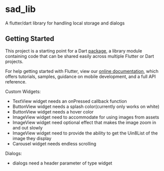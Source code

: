 # sad_lib

A flutter/dart library for handling local storage and dialogs

## Getting Started

This project is a starting point for a Dart
[package](https://flutter.dev/developing-packages/),
a library module containing code that can be shared easily across
multiple Flutter or Dart projects.

For help getting started with Flutter, view our 
[online documentation](https://flutter.dev/docs), which offers tutorials, 
samples, guidance on mobile development, and a full API reference.



Custom Widgets:
- TextView widget needs an onPressed callback function
- ButtonView widget needs a splash color(currently only works on white)
- ButtonView widget needs a hover color
- ImageView widget need to accommodate for using images from assets
- ImageView widget need optional effect that makes the image zoom in and out slowly
- ImageView widget need to provide the ability to get the Uin8List of the image they display
- Carousel widget needs endless scrolling

Dialogs:
- dialogs need a header parameter of type widget